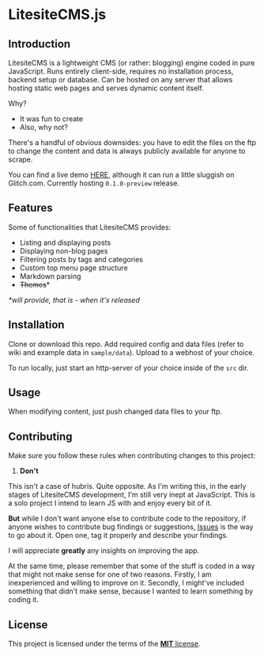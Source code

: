# LitesiteCMS.js

## Introduction
LitesiteCMS is a lightweight CMS (or rather: blogging) engine coded in pure JavaScript. Runs entirely client-side, requires no installation process, backend setup or database. Can be hosted on any server that allows hosting static web pages and serves dynamic content itself.

Why?
* It was fun to create
* Also, why not?

There's a handful of obvious downsides: you have to edit the files on the ftp to change the content and data is always publicly available for anyone to scrape.

You can find a live demo [HERE](https://tk-litesitejs-demo.glitch.me/#/blog/sample-post), although it can run a little sluggish on Glitch.com. Currently hosting `0.1.0-preview` release.

## Features

Some of functionalities that LitesiteCMS provides:
* Listing and displaying posts
* Displaying non-blog pages
* Filtering posts by tags and categories
* Custom top menu page structure
* Markdown parsing
* ~~Themes~~*

*\*will provide, that is - when it's released*

## Installation
Clone or download this repo. Add required config and data files (refer to wiki and example data in `sample/data`). Upload to a webhost of your choice.

To run locally, just start an http-server of your choice inside of the `src` dir.

## Usage
When modifying content, just push changed data files to your ftp.

## Contributing

Make sure you follow these rules when contributing changes to this project:

1. **Don't**

This isn't a case of hubris. Quite opposite. As I'm writing this, in the early stages of LitesiteCMS development, I'm still very inept at JavaScript. This is a solo project I intend to learn JS with and enjoy every bit of it.

**But** while I don't want anyone else to contribute code to the repository, if anyone wishes to contribute bug findings or suggestions, [Issues](https://github.com/turowski-k/litesitejs/issues) is the way to go about it. Open one, tag it properly and describe your findings.

I will appreciate **greatly** any insights on improving the app.

At the same time, please remember that some of the stuff is coded in a way that might not make sense for one of two reasons. Firstly, I am inexperienced and willing to improve on it. Secondly, I might've included something that didn't make sense, because I wanted to learn something by coding it.

## License
This project is licensed under the terms of the [**MIT** license](https://github.com/turowski-k/LitesiteCMS.js/blob/dev/LICENSE).
